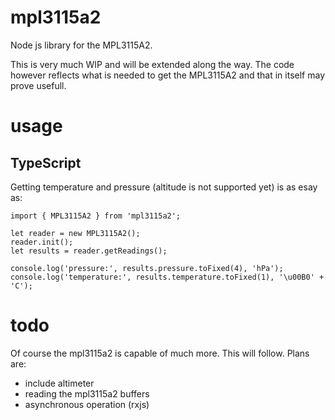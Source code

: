# mpl3115a2
Node js library for the MPL3115A2.

This is very much WIP and will be extended along the way.
The code however reflects what is needed to get the MPL3115A2 and that in itself may prove usefull.

# usage

## TypeScript
Getting temperature and pressure (altitude is not supported yet) is as esay as:

```
import { MPL3115A2 } from 'mpl3115a2';

let reader = new MPL3115A2();
reader.init();
let results = reader.getReadings();

console.log('pressure:', results.pressure.toFixed(4), 'hPa');
console.log('temperature:', results.temperature.toFixed(1), '\u00B0' + 'C');
```

# todo
Of course the mpl3115a2 is capable of much more. This will follow.
Plans are:
- include altimeter
- reading the mpl3115a2 buffers
- asynchronous operation (rxjs)
